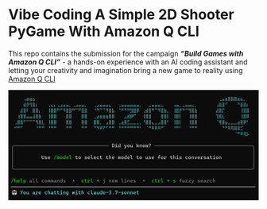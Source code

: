 # Vibe Coding A Simple 2D Shooter PyGame With Amazon Q CLI

This repo contains the submission for the campaign ***“Build Games with Amazon Q CLI”*** - a hands-on experience with an AI coding assistant and letting your creativity and imagination bring a new game to reality using [Amazon Q CLI](https://aws.amazon.com/blogs/devops/introducing-the-enhanced-command-line-interface-in-amazon-q-developer/)

 ![Amazon Q CLI](images/Amazon%20Q%20Connect.png)
